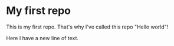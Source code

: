 # My first repo

This is my first repo. That's why I've called this repo "Hello world"!


Here I have a new line of text.
